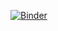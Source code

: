[![Binder](https://mybinder.org/badge_logo.svg)](https://mybinder.org/v2/gh/AgataWeg/binder_test/HEAD?labpath=https%3A%2F%2Fgithub.com%2FAgataWeg%2Fbinder_test%2Fblob%2Fmaster%2Fopen_nc_data.ipynb)
